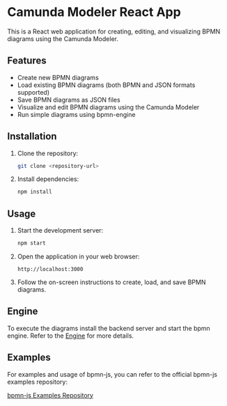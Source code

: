 # Camunda Modeler React App

This is a React web application for creating, editing, and visualizing BPMN diagrams using the Camunda Modeler.

## Features

- Create new BPMN diagrams
- Load existing BPMN diagrams (both BPMN and JSON formats supported)
- Save BPMN diagrams as JSON files
- Visualize and edit BPMN diagrams using the Camunda Modeler
- Run simple diagrams using bpmn-engine

## Installation

1. Clone the repository:

    ```bash
    git clone <repository-url>
    ```

2. Install dependencies:

    ```bash
    npm install
    ```

## Usage

1. Start the development server:

    ```bash
    npm start
    ```

2. Open the application in your web browser:

    ```
    http://localhost:3000
    ```

3. Follow the on-screen instructions to create, load, and save BPMN diagrams.

## Engine 
To execute the diagrams install the backend server and start the bpmn engine.
Refer to the [Engine](https://github.com/JohnOuzounis/engine) for more details.

## Examples

For examples and usage of bpmn-js, you can refer to the official bpmn-js examples repository:

[bpmn-js Examples Repository](https://github.com/bpmn-io/bpmn-js-examples/tree/main)
